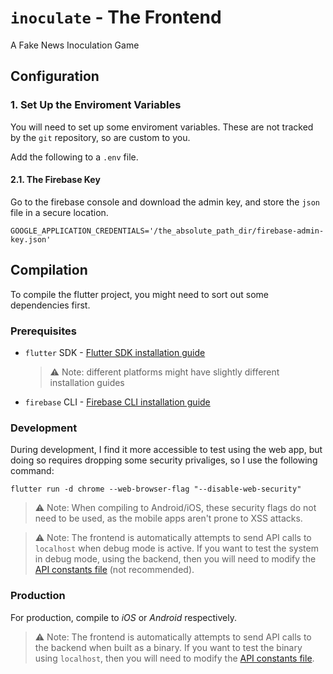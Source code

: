 # `inoculate` - The Frontend

A Fake News Inoculation Game

## Configuration

### 1. Set Up the Enviroment Variables

You will need to set up some enviroment variables. These are not tracked by the `git` repository, so are custom to you.

Add the following to a `.env` file. 

#### 2.1. The Firebase Key

Go to the firebase console and download the admin key, and store the `json` file in a secure location.

```shell
GOOGLE_APPLICATION_CREDENTIALS='/the_absolute_path_dir/firebase-admin-key.json'
```

## Compilation

To compile the flutter project, you might need to sort out some dependencies first.

### Prerequisites

* `flutter` SDK - [Flutter SDK installation guide](https://docs.flutter.dev/get-started/install)
    > ⚠  Note: different platforms might have slightly different installation guides 
* `firebase` CLI - [Firebase CLI installation guide](https://firebase.google.com/docs/flutter/setup?platform=android)

### Development

During development, I find it more accessible to test using the web app, but doing so requires dropping some security privaliges, so I use the following command:

```shell
flutter run -d chrome --web-browser-flag "--disable-web-security"
```

> ⚠  Note: When compiling to Android/iOS, these security flags do not need to be used, as the mobile apps aren't prone to XSS attacks.

> ⚠  Note: The frontend is automatically attempts to send API calls to `localhost` when debug mode is active. If you want to test the system in debug mode, using the backend, then you will need to modify the [API constants file](./lib/constants/api_constants.dart) (not recommended).

### Production

For production, compile to *iOS* or *Android* respectively.

> ⚠  Note: The frontend is automatically attempts to send API calls to the backend when built as a binary. If you want to test the binary using `localhost`, then you will need to modify the [API constants file](./lib/constants/api_constants.dart).
